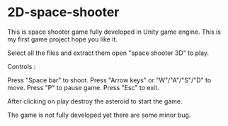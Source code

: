 # 2D-space-shooter
This is space shooter game fully developed in Unity game engine. This is my first game project hope you like it.

Select all the files and extract them open "space shooter 3D" to play.


Controls :

Press "Space bar" to shoot.
Press "Arrow keys" or "W"/"A"/"S"/"D" to move.
Press "P" to pause game.
Press "Esc" to exit.

After clicking on play destroy the asteroid to start the game.


The game is not fully developed yet there are some minor bug.
